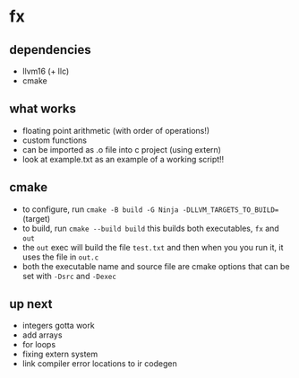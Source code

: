# fx

## dependencies
- llvm16 (+ llc)
- cmake

## what works
- floating point arithmetic (with order of operations!)
- custom functions
- can be imported as .o file into c project (using extern)
- look at example.txt as an example of a working script!!

## cmake
- to configure, run `cmake -B build -G Ninja -DLLVM_TARGETS_TO_BUILD=` (target)
- to build, run `cmake --build build` this builds both executables, `fx` and `out`
- the `out` exec will build the file `test.txt` and then when you you run it, it uses the file in `out.c`
- both the executable name and source file are cmake options that can be set with `-Dsrc` and `-Dexec`

## up next
- integers gotta work
- add arrays
- for loops
- fixing extern system
- link compiler error locations to ir codegen